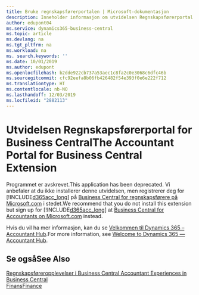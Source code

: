 ```yaml
---
title: Bruke regnskapsførerportalen | Microsoft-dokumentasjon
description: Inneholder informasjon om utvidelsen Regnskapsførerportal.
author: edupont04
ms.service: dynamics365-business-central
ms.topic: article
ms.devlang: na
ms.tgt_pltfrm: na
ms.workload: na
ms. search.keywords: ''
ms.date: 10/01/2019
ms.author: edupont
ms.openlocfilehash: b2dde922cb737a53aec1c8fa2c0e3068c6dfc46b
ms.sourcegitcommit: cfc92eefa8b06fb426482f54e393f0e6e222f712
ms.translationtype: HT
ms.contentlocale: nb-NO
ms.lasthandoff: 12/03/2019
ms.locfileid: "2882113"
---
```

# <a name="the-accountant-portal-for-business-central-extension"></a><span data-ttu-id="7a7b4-103">Utvidelsen Regnskapsførerportal for Business Central</span><span class="sxs-lookup"><span data-stu-id="7a7b4-103">The Accountant Portal for Business Central Extension</span></span>
<span data-ttu-id="7a7b4-104">Programmet er avskrevet.</span><span class="sxs-lookup"><span data-stu-id="7a7b4-104">This application has been deprecated.</span></span> <span data-ttu-id="7a7b4-105">Vi anbefaler at du ikke installerer denne utvidelsen, men registrerer deg for [!INCLUDE[d365acc_long](includes/d365acc_long_md.md)] på [Business Central for regnskapsførere på Microsoft.com](https://www.microsoft.com/dynamics365/financial-insights-for-accountants) i stedet.</span><span class="sxs-lookup"><span data-stu-id="7a7b4-105">We recommend that you do not install this extension but sign up for [!INCLUDE[d365acc_long](includes/d365acc_long_md.md)] at [Business Central for Accountants on Microsoft.com](https://www.microsoft.com/dynamics365/financial-insights-for-accountants) instead.</span></span>

<span data-ttu-id="7a7b4-106">Hvis du vil ha mer informasjon, kan du se [Velkommen til Dynamics 365 – Accountant Hub](/dynamics365/accountants/index).</span><span class="sxs-lookup"><span data-stu-id="7a7b4-106">For more information, see [Welcome to Dynamics 365 — Accountant Hub](/dynamics365/accountants/index).</span></span>  

## <a name="see-also"></a><span data-ttu-id="7a7b4-107">Se også</span><span class="sxs-lookup"><span data-stu-id="7a7b4-107">See Also</span></span>
[<span data-ttu-id="7a7b4-108">Regnskapsføreropplevelser i Business Central </span><span class="sxs-lookup"><span data-stu-id="7a7b4-108">Accountant Experiences in Business Central </span></span>](finance-accounting.md)  
[<span data-ttu-id="7a7b4-109">Finans</span><span class="sxs-lookup"><span data-stu-id="7a7b4-109">Finance</span></span>](finance.md)  
